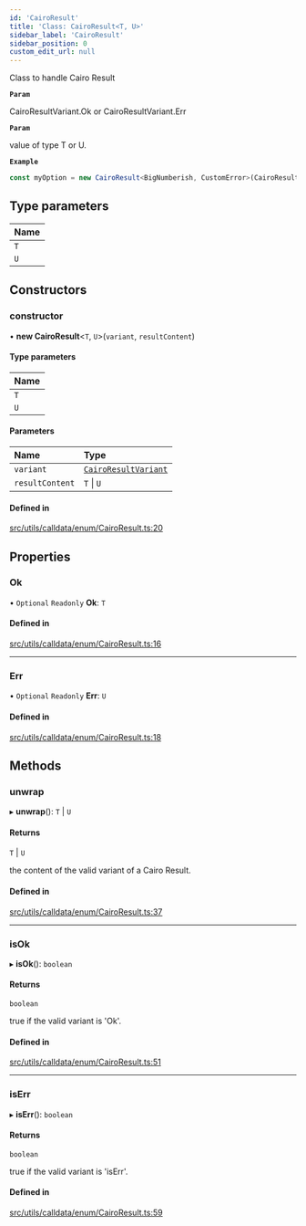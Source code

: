 ```yaml
---
id: 'CairoResult'
title: 'Class: CairoResult<T, U>'
sidebar_label: 'CairoResult'
sidebar_position: 0
custom_edit_url: null
---
```


Class to handle Cairo Result

**`Param`**

CairoResultVariant.Ok or CairoResultVariant.Err

**`Param`**

value of type T or U.

**`Example`**

```typescript
const myOption = new CairoResult<BigNumberish, CustomError>(CairoResultVariant.Ok, '0x54dda8');
```

## Type parameters

| Name |
| :--- |
| `T`  |
| `U`  |

## Constructors

### constructor

• **new CairoResult**<`T`, `U`\>(`variant`, `resultContent`)

#### Type parameters

| Name |
| :--- |
| `T`  |
| `U`  |

#### Parameters

| Name            | Type                                                   |
| :-------------- | :----------------------------------------------------- |
| `variant`       | [`CairoResultVariant`](../enums/CairoResultVariant.md) |
| `resultContent` | `T` \| `U`                                             |

#### Defined in

[src/utils/calldata/enum/CairoResult.ts:20](https://github.com/starknet-io/starknet.js/blob/v5.24.3/src/utils/calldata/enum/CairoResult.ts#L20)

## Properties

### Ok

• `Optional` `Readonly` **Ok**: `T`

#### Defined in

[src/utils/calldata/enum/CairoResult.ts:16](https://github.com/starknet-io/starknet.js/blob/v5.24.3/src/utils/calldata/enum/CairoResult.ts#L16)

---

### Err

• `Optional` `Readonly` **Err**: `U`

#### Defined in

[src/utils/calldata/enum/CairoResult.ts:18](https://github.com/starknet-io/starknet.js/blob/v5.24.3/src/utils/calldata/enum/CairoResult.ts#L18)

## Methods

### unwrap

▸ **unwrap**(): `T` \| `U`

#### Returns

`T` \| `U`

the content of the valid variant of a Cairo Result.

#### Defined in

[src/utils/calldata/enum/CairoResult.ts:37](https://github.com/starknet-io/starknet.js/blob/v5.24.3/src/utils/calldata/enum/CairoResult.ts#L37)

---

### isOk

▸ **isOk**(): `boolean`

#### Returns

`boolean`

true if the valid variant is 'Ok'.

#### Defined in

[src/utils/calldata/enum/CairoResult.ts:51](https://github.com/starknet-io/starknet.js/blob/v5.24.3/src/utils/calldata/enum/CairoResult.ts#L51)

---

### isErr

▸ **isErr**(): `boolean`

#### Returns

`boolean`

true if the valid variant is 'isErr'.

#### Defined in

[src/utils/calldata/enum/CairoResult.ts:59](https://github.com/starknet-io/starknet.js/blob/v5.24.3/src/utils/calldata/enum/CairoResult.ts#L59)

